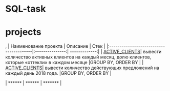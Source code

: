 # SQL-task

# projects
, 
| Наименование проекта                  | Описание  | Стек |
|:----------------------------------------|:---------------:| -------------:|
| [ACTIVE_CLIENTS](https://github.com/Nikopoll01/SQL-task/blob/main/task%201)| вывести количество активных клиентов на каждый месяц, долю клиентов, которые «оттекли» в каждом месяце |GROUP BY, ORDER BY |
| [ACTIVE_CLIENTS](https://github.com/Nikopoll01/SQL-task/blob/main/OFFERS)| вывести количество действующих предложений на каждый день 2018 года.  |GROUP BY, ORDER BY |

| ******     | ******        |       ******* |
